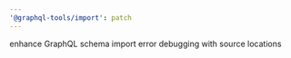 ```yaml
---
'@graphql-tools/import': patch
---
```


enhance GraphQL schema import error debugging with source locations
